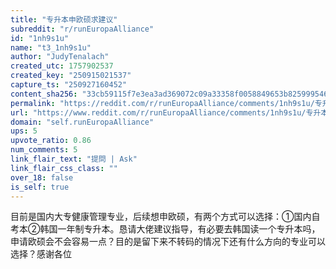 ```yaml
---
title: "专升本申欧硕求建议"
subreddit: "r/runEuropaAlliance"
id: "1nh9s1u"
name: "t3_1nh9s1u"
author: "JudyTenalach"
created_utc: 1757902537
created_key: "250915021537"
capture_ts: "250927160452"
content_sha256: "33cb59115f7e3ea3ad369072c09a33358f0058849653b825999546dc45d2f0b3"
permalink: "https://reddit.com/r/runEuropaAlliance/comments/1nh9s1u/专升本申欧硕求建议/"
url: "https://www.reddit.com/r/runEuropaAlliance/comments/1nh9s1u/专升本申欧硕求建议/"
domain: "self.runEuropaAlliance"
ups: 5
upvote_ratio: 0.86
num_comments: 5
link_flair_text: "提問 | Ask"
link_flair_css_class: ""
over_18: false
is_self: true
---
```


目前是国内大专健康管理专业，后续想申欧硕，有两个方式可以选择：①国内自考本②韩国一年制专升本。恳请大佬建议指导，有必要去韩国读一个专升本吗，申请欧硕会不会容易一点？目的是留下来不转码的情况下还有什么方向的专业可以选择？感谢各位
